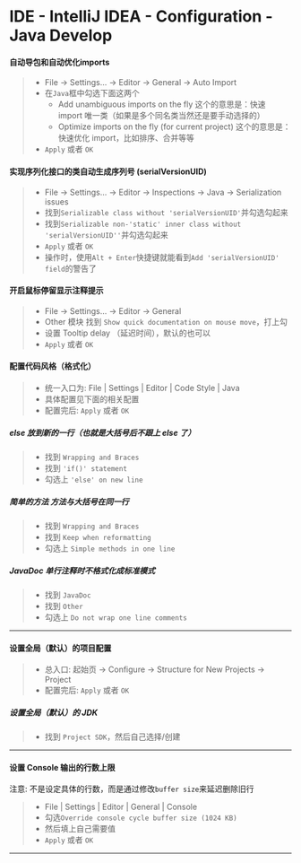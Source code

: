 <!--
* Licensed under MIT (https://github.com/jinyahuan/effective-notebook/blob/master/LICENSE)
* @author Yahuan Jin
* @since 1.0.0
-->

# IDE - IntelliJ IDEA - Configuration - Java Develop

#### 自动导包和自动优化imports
> * File -> Settings... -> Editor -> General -> Auto Import
> * 在```Java```框中勾选下面这两个
>     * Add unambiguous imports on the fly     这个的意思是：快速 import 唯一类（如果是多个同名类当然还是要手动选择的）
>     * Optimize imports on the fly (for current project)      这个的意思是：快速优化 import，比如排序、合并等等
> * ```Apply``` 或者 ```OK```

#### 实现序列化接口的类自动生成序列号 (serialVersionUID)
> * File -> Settings... -> Editor -> Inspections -> Java -> Serialization issues
> * 找到```Serializable class without 'serialVersionUID'```并勾选勾起来
> * 找到```Serializable non-'static' inner class without 'serialVersionUID''```并勾选勾起来
> * ```Apply``` 或者 ```OK```
> * 操作时，使用```Alt + Enter```快捷键就能看到```Add 'serialVersionUID' field```的警告了

#### 开启鼠标停留显示注释提示
> * File -> Settings... -> Editor -> General
> * Other 模块 找到 `Show quick documentation on mouse move`，打上勾
> * 设置 Tooltip delay （延迟时间），默认的也可以
> * ```Apply``` 或者 ```OK```

#### 配置代码风格（格式化）
> * 统一入口为: File | Settings | Editor | Code Style | Java
> * 具体配置见下面的相关配置
> * 配置完后: ```Apply``` 或者 ```OK```

##### else 放到新的一行（也就是大括号后不跟上 else 了）
> * 找到 ```Wrapping and Braces```
> * 找到 ```'if()' statement```
> * 勾选上 ```'else' on new line```

##### 简单的方法 方法与大括号在同一行
> * 找到 ```Wrapping and Braces```
> * 找到 ```Keep when reformatting```
> * 勾选上 ```Simple methods in one line```

##### JavaDoc 单行注释时不格式化成标准模式
> * 找到 ```JavaDoc```
> * 找到 ```Other```
> * 勾选上 ```Do not wrap one line comments```

--------

#### 设置全局（默认）的项目配置
> * 总入口: 起始页 -> Configure -> Structure for New Projects -> Project
> * 配置完后: ```Apply``` 或者 ```OK```

##### 设置全局（默认）的 JDK
> * 找到 ```Project SDK```，然后自己选择/创建

--------

#### 设置 Console 输出的行数上限
注意: 不是设定具体的行数，而是通过修改```buffer size```来延迟删除旧行
> * File | Settings | Editor | General | Console
> * 勾选```Override console cycle buffer size (1024 KB)```
> * 然后填上自己需要值
> * ```Apply``` 或者 ```OK```

--------
